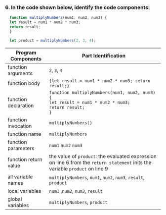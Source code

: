 ### 6. In the code shown below, identify the code components:



```js
  function multiplyNumbers(num1, num2, num3) {
  let result = num1 * num2 * num3;
  return result;
  }

  let product = multiplyNumbers(2, 3, 4); 
```

| Program Components    | Part Identification                                                                                                           |
| --------------------- | ----------------------------------------------------------------------------------------------------------------------------- |
| function arguments    | `2`, `3`, `4`                                                                                                                 |
| function body         | `{let result = num1 * num2 * num3; return result;}`                                                                           |
| function declaration  | `function multiplyNumbers(num1, num2, num3) {` <br> `let result = num1 * num2 * num3;`<br> `return result;` <br> `}`          |
| function invocation   | `multiplyNumbers()`                                                                                                           |
| function name         | `multiplyNumbers`                                                                                                             |
| function parameters   | `num1` `num2` `num3`                                                                                                          |
| function return value | the value of `product`: the evaluated expression on line 6 from the `return statement` inits the variable `product` on line 9 |
| all variable names    | `multiplyNumbers`, `num1`, `num2`, `num3`, `result`, `product`                                                                |
| local variables       | `num1` ,`num2`, `num3`, `result`                                                                                              |
| global variables      | `multiplyNumbers`, `product`                                                                                                  |
